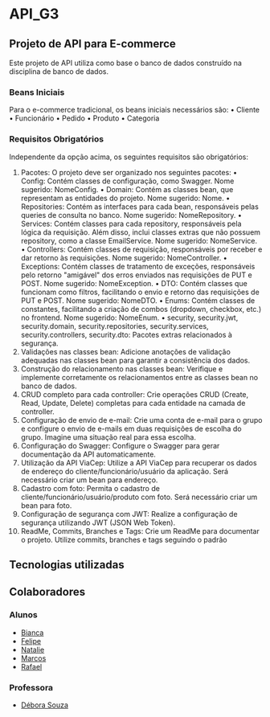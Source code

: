 # API_G3
## Projeto de API para E-commerce
Este projeto de API utiliza como base o banco de dados construído na disciplina de banco de dados.
### Beans Iniciais
Para o e-commerce tradicional, os beans iniciais necessários são:
•	Cliente
•	Funcionário
•	Pedido
•	Produto
•	Categoria
### Requisitos Obrigatórios
Independente da opção acima, os seguintes requisitos são obrigatórios:
1.	Pacotes: O projeto deve ser organizado nos seguintes pacotes:
•	Config: Contém classes de configuração, como Swagger. Nome sugerido: NomeConfig.
•	Domain: Contém as classes bean, que representam as entidades do projeto. Nome sugerido: Nome.
•	Repositories: Contém as interfaces para cada bean, responsáveis pelas queries de consulta no banco. Nome sugerido: NomeRepository.
•	Services: Contém classes para cada repository, responsáveis pela lógica da requisição. Além disso, inclui classes extras que não possuem repository, como a classe EmailService. Nome sugerido: NomeService.
•	Controllers: Contém classes de requisição, responsáveis por receber e dar retorno às requisições. Nome sugerido: NomeController.
•	Exceptions: Contém classes de tratamento de exceções, responsáveis pelo retorno "amigável" dos erros enviados nas requisições de PUT e POST. Nome sugerido: NomeException.
•	DTO: Contém classes que funcionam como filtros, facilitando o envio e retorno das requisições de PUT e POST. Nome sugerido: NomeDTO.
•	Enums: Contém classes de constantes, facilitando a criação de combos (dropdown, checkbox, etc.) no frontend. Nome sugerido: NomeEnum.
•	security, security.jwt, security.domain, security.repositories, security.services, security.controllers, security.dto: Pacotes extras relacionados à segurança.
2.	Validações nas classes bean: Adicione anotações de validação adequadas nas classes bean para garantir a consistência dos dados.
3.	Construção do relacionamento nas classes bean: Verifique e implemente corretamente os relacionamentos entre as classes bean no banco de dados.
4.	CRUD completo para cada controller: Crie operações CRUD (Create, Read, Update, Delete) completas para cada entidade na camada de controller.
5.	Configuração de envio de e-mail: Crie uma conta de e-mail para o grupo e configure o envio de e-mails em duas requisições de escolha do grupo. Imagine uma situação real para essa escolha.
6.	Configuração do Swagger: Configure o Swagger para gerar documentação da API automaticamente.
7.	Utilização da API ViaCep: Utilize a API ViaCep para recuperar os dados de endereço do cliente/funcionário/usuário da aplicação. Será necessário criar um bean para endereço.
8.	Cadastro com foto: Permita o cadastro de cliente/funcionário/usuário/produto com foto. Será necessário criar um bean para foto.
9.	Configuração de segurança com JWT: Realize a configuração de segurança utilizando JWT (JSON Web Token).
10.	ReadMe, Commits, Branches e Tags: Crie um ReadMe para documentar o projeto. Utilize commits, branches e tags seguindo o padrão

## Tecnologias utilizadas

## Colaboradores
### Alunos
* [Bianca](https://github.com/Bianca-Gall)
* [Felipe](https://github.com/Felipe-Rubino)
* [Natalie](https://github.com/crznatalie/crznatalie)
* [Marcos](https://github.com/MarcosHBritto) 
* [Rafael](https://github.com/RafaelCarvalho90)

### Professora

* [Débora Souza](https://github.com/DebySouza)
